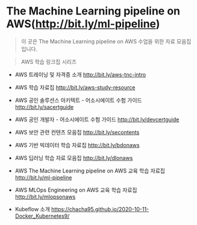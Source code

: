 # The Machine Learning pipeline on AWS(http://bit.ly/ml-pipeline)
> 이 곳은 The Machine Learning pipeline on AWS 수업을 위한 자료 모음집 입니다.

> AWS 학습 링크집 시리즈
- AWS 트레이닝 및 자격증 소개 http://bit.ly/aws-tnc-intro
- AWS 학습 자료집 http://bit.ly/aws-study-resource
- AWS 공인 솔루션스 아키텍트 - 어소시에이트 수험 가이드  http://bit.ly/sacertguide
- AWS 공인 개발자 - 어소시에이트 수험 가이드  http://bit.ly/devcertguide
- AWS 보안 관련 컨텐츠 모음집  http://bit.ly/secontents
- AWS 기반 빅데이터 학습 자료집 http://bit.ly/bdonaws
- AWS 딥러닝 학습 자료 모음집 http://bit.ly/dlonaws
- AWS The Machine Learning pipeline on AWS 교육 학습 자료집 http://bit.ly/ml-pipeline
- AWS MLOps Engineering on AWS 교육 학습 자료집 http://bit.ly/mlopsonaws

- Kubeflow 소개 https://chacha95.github.io/2020-10-11-Docker_Kubernetes9/

